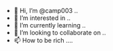 - 👋 Hi, I’m @camp003 ..
- 👀 I’m interested in ..
- 🌱 I’m currently learning ..
- 💞️ I’m looking to collaborate on ..
- 📫 How to be rich ....

<!---
camp003/camp003 is a ✨ special ✨ repository because its `README.md` (this file) appears on your GitHub profile.
You can click the Preview link to take a look at your changes.
--->
